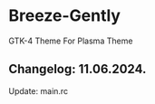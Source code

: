 # Breeze-Gently
GTK-4 Theme For Plasma Theme

Changelog: 11.06.2024.
----------------------

Update: main.rc
